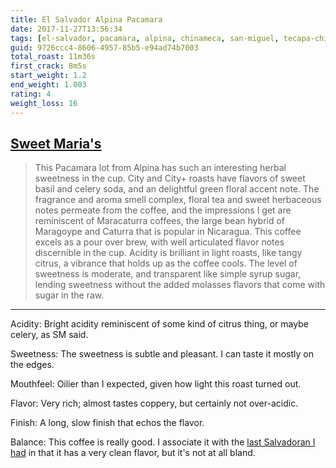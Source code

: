 ```yaml
---
title: El Salvador Alpina Pacamara
date: 2017-11-27T13:56:34
tags: [el-salvador, pacamara, alpina, chinameca, san-miguel, tecapa-chinameca ]
guid: 9726ccc4-8606-4957-85b5-e94ad74b7003
total_roast: 11m36s
first_crack: 8m5s
start_weight: 1.2
end_weight: 1.003
rating: 4
weight_loss: 16
---
```


## [Sweet Maria's][sm]

[sm]: https://web.archive.org/web/20171110224449/https://www.sweetmarias.com/product/el-salvador-alpina-pacamara

> This Pacamara lot from Alpina has such an interesting herbal sweetness in the
> cup. City and City+ roasts have flavors of sweet basil and celery soda, and an
> delightful green floral accent note. The fragrance and aroma smell complex,
> floral tea and sweet herbaceous notes permeate from the coffee, and the
> impressions I get are reminiscent of Maracaturra coffees, the large bean
> hybrid of Maragoype and Caturra that is popular in Nicaragua. This coffee
> excels as a pour over brew, with well articulated flavor notes discernible in
> the cup. Acidity is brilliant in light roasts, like tangy citrus, a vibrance
> that holds up as the coffee cools. The level of sweetness is moderate, and
> transparent like simple syrup sugar, lending sweetness without the added
> molasses flavors that come with sugar in the raw.

---

Acidity: Bright acidity reminiscent of some kind of citrus thing, or maybe
celery, as SM said.

Sweetness: The sweetness is subtle and pleasant.  I can taste it mostly on the
edges.

Mouthfeel: Oilier than I expected, given how light this roast turned out.

Flavor: Very rich; almost tastes coppery, but certainly not over-acidic.

Finish: A long, slow finish that echos the flavor.

Balance: This coffee is really good.  I associate it with the [last Salvadoran I
had][last] in that it has a very clean flavor, but it's not at all bland.

[last]: /posts/2017-10-21/
